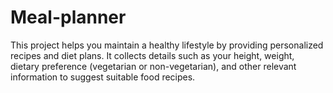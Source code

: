 # Meal-planner
This project helps you maintain a healthy lifestyle by providing personalized recipes and diet plans. It collects details such as your height, weight, dietary preference (vegetarian or non-vegetarian), and other relevant information to suggest suitable food recipes.
